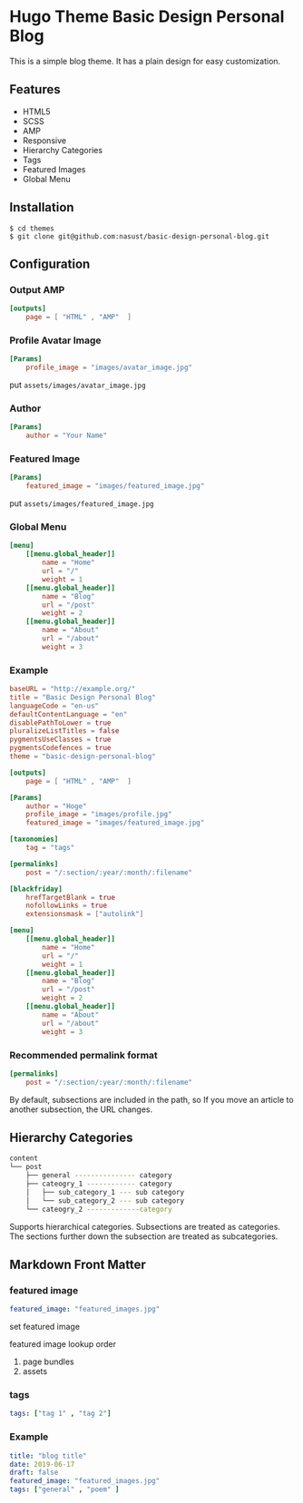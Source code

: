 # Hugo Theme Basic Design Personal Blog

This is a simple blog theme.
It has a plain design for easy customization.

## Features

- HTML5
- SCSS
- AMP
- Responsive
- Hierarchy Categories
- Tags
- Featured Images
- Global Menu

## Installation

```shell
$ cd themes
$ git clone git@github.com:nasust/basic-design-personal-blog.git
```

## Configuration

### Output AMP

```toml
[outputs]
    page = [ "HTML" , "AMP"  ]
```

### Profile Avatar Image

```toml
[Params]
    profile_image = "images/avatar_image.jpg"
```

put ``assets/images/avatar_image.jpg``

### Author

```toml
[Params]
    author = "Your Name"
```

### Featured Image

```toml
[Params]
    featured_image = "images/featured_image.jpg"
```

put ``assets/images/featured_image.jpg``

### Global Menu

```toml
[menu]
    [[menu.global_header]]
        name = "Home"
        url = "/"
        weight = 1
    [[menu.global_header]]
        name = "Blog"
        url = "/post"
        weight = 2
    [[menu.global_header]]
        name = "About"
        url = "/about"
        weight = 3
```

### Example

```toml
baseURL = "http://example.org/"
title = "Basic Design Personal Blog"
languageCode = "en-us"
defaultContentLanguage = "en"
disablePathToLower = true
pluralizeListTitles = false
pygmentsUseClasses = true
pygmentsCodefences = true
theme = "basic-design-personal-blog"

[outputs]
    page = [ "HTML" , "AMP"  ]

[Params]
    author = "Hoge"
    profile_image = "images/profile.jpg"
    featured_image = "images/featured_image.jpg"

[taxonomies]
    tag = "tags"

[permalinks]
    post = "/:section/:year/:month/:filename"

[blackfriday]
    hrefTargetBlank = true
    nofollowLinks = true
    extensionsmask = ["autolink"]

[menu]
    [[menu.global_header]]
        name = "Home"
        url = "/"
        weight = 1
    [[menu.global_header]]
        name = "Blog"
        url = "/post"
        weight = 2
    [[menu.global_header]]
        name = "About"
        url = "/about"
        weight = 3
```

### Recommended permalink format

```toml
[permalinks]
    post = "/:section/:year/:month/:filename"
```

By default, subsections are included in the path, so
If you move an article to another subsection, the URL changes.

## Hierarchy Categories

```bash
content
└── post
    ├── general --------------- category
    ├── cateogry_1 ------------ category
    │   ├── sub_category_1 --- sub category
    │   └── sub_category_2 --- sub category
    └── cateogry_2 -------------category
```

Supports hierarchical categories.
Subsections are treated as categories.
The sections further down the subsection are treated as subcategories.

## Markdown Front Matter

### featured image

```yaml
featured_image: "featured_images.jpg"
```

set featured image

featured image lookup order

1. page bundles
2. assets

### tags

```yaml
tags: ["tag 1" , "tag 2"]
```

### Example

```yaml
title: "blog title"
date: 2019-06-17
draft: false
featured_image: "featured_images.jpg"
tags: ["general" , "poem" ]
```

